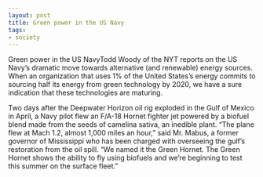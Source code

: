 ```yaml
---
layout: post
title: Green power in the US Navy
tags:
- society
---
```

Green power in the US NavyTodd Woody of the NYT reports on the US Navy’s dramatic move towards alternative (and renewable) energy sources. When an organization that uses 1% of the United States’s energy commits to sourcing half its energy from green technology by 2020, we have a sure indication that these technologies are maturing.

Two days after the Deepwater Horizon oil rig exploded in the Gulf of Mexico in April, a Navy pilot flew an F/A-18 Hornet fighter jet powered by a biofuel blend made from the seeds of camelina sativa, an inedible plant.
“The plane flew at Mach 1.2, almost 1,000 miles an hour,” said Mr. Mabus, a former governor of Mississippi who has been charged with overseeing the gulf’s restoration from the oil spill. “We named it the Green Hornet. The Green Hornet shows the ability to fly using biofuels and we’re beginning to test this summer on the surface fleet.”
